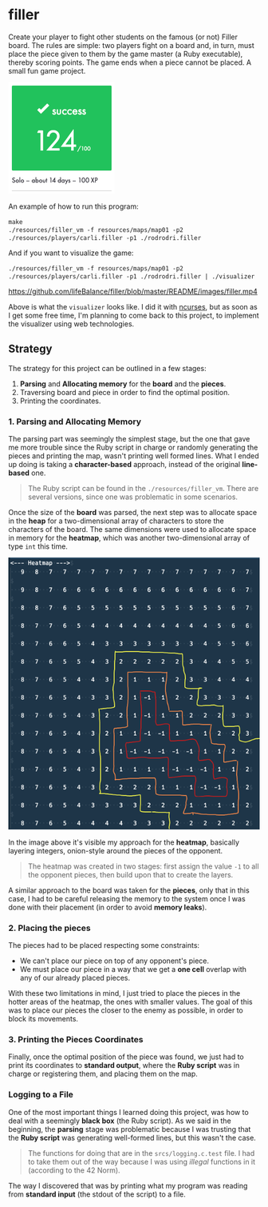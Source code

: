 # filler
Create your player to fight other students on the famous (or not) Filler board. The rules are simple: two players fight on a board and, in turn, must place the piece given to them by the game master (a Ruby executable), thereby scoring points. The game ends when a piece cannot be placed. A small fun game project.

![graded](./README/images/graded.png)

An example of how to run this program:
```
make
./resources/filler_vm -f resources/maps/map01 -p2 ./resources/players/carli.filler -p1 ./rodrodri.filler 
```

And if you want to visualize the game:
```
./resources/filler_vm -f resources/maps/map01 -p2 ./resources/players/carli.filler -p1 ./rodrodri.filler | ./visualizer
```

https://github.com/lifeBalance/filler/blob/master/README/images/filler.mp4

Above is what the `visualizer` looks like. I did it with [ncurses](https://en.wikipedia.org/wiki/Ncurses), but as soon as I get some free time, I'm planning to come back to this project, to implement the visualizer using web technologies.

## Strategy
The strategy for this project can be outlined in a few stages:

1. **Parsing** and **Allocating memory** for the **board** and the **pieces**.
2. Traversing board and piece in order to find the optimal position.
3. Printing the coordinates.

### 1. Parsing and Allocating Memory
The parsing part was seemingly the simplest stage, but the one that gave me more trouble since the Ruby script in charge or randomly generating the pieces and printing the map, wasn't printing well formed lines. What I ended up doing is taking a **character-based** approach, instead of the original **line-based** one.

> The Ruby script can be found in the `./resources/filler_vm`. There are several versions, since one was problematic in some scenarios.

Once the size of the **board** was parsed, the next step was to allocate space in the **heap** for a two-dimensional array of characters to store the characters of the board. The same dimensions were used to allocate space in memory for the **heatmap**, which was another two-dimensional array of type `int` this time.

![heatmap](./README/images/heatmap.png)

In the image above it's visible my approach for the **heatmap**, basically layering integers, onion-style around the pieces of the opponent.

> The heatmap was created in two stages: first assign the value `-1` to all the opponent pieces, then build upon that to create the layers.

A similar approach to the board was taken for the **pieces**, only that in this case, I had to be careful releasing the memory to the system once I was done with their placement (in order to avoid **memory leaks**).

### 2. Placing the pieces
The pieces had to be placed respecting some constraints:

* We can't place our piece on top of any opponent's piece.
* We must place our piece in a way that we get a **one cell** overlap with any of our already placed pieces.

With these two limitations in mind, I just tried to place the pieces in the hotter areas of the heatmap, the ones with smaller values. The goal of this was to place our pieces the closer to the enemy as possible, in order to block its movements.

### 3. Printing the Pieces Coordinates
Finally, once the optimal position of the piece was found, we just had to print its coordinates to **standard output**, where the **Ruby script** was in charge or registering them, and placing them on the map.

### Logging to a File
One of the most important things I learned doing this project, was how to deal with a seemingly **black box** (the Ruby script). As we said in the beginning, the **parsing** stage was problematic because I was trusting that the **Ruby script** was generating well-formed lines, but this wasn't the case.

> The functions for doing that are in the `srcs/logging.c.test` file. I had to take them out of the way because I was using *illegal* functions in it (according to the 42 Norm).

The way I discovered that was by printing what my program was reading from **standard input** (the stdout of the script) to a file.